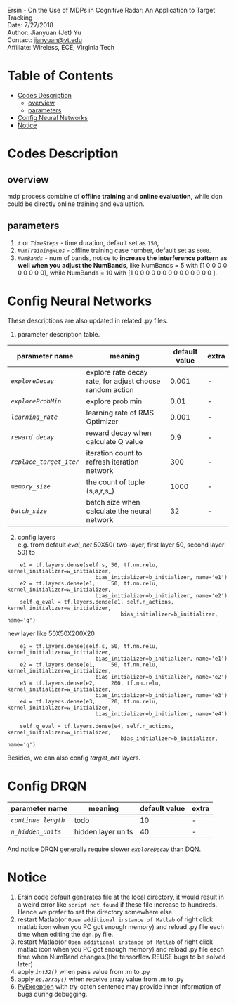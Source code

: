 Ersin - On the Use of MDPs in Cognitive Radar: An Application to Target Tracking  
Date: 7/27/2018  
Author: Jianyuan (Jet) Yu  
Contact: jianyuan@vt.edu   
Affiliate: Wireless, ECE, Virginia Tech

Table of Contents
=================

* [Codes Description](#codes-description)
    * [overview](#overview)
    * [parameters](#parameters)
* [Config Neural Networks](#config-neural-networks)
* [Notice](#notice)


# Codes Description

## overview
mdp process combine of **offline training** and **online evaluation**, while dqn could be directly online training and evaluation.

## parameters
1. _`t`_ or _`TimeSteps`_ - time duration, default set as ```150```,
2. _`NumTrainingRuns`_ -  offline training case number, default set as ```6000```.
3. _`NumBands`_ - num of bands, notice to **increase the interference pattern as well when you adjust the NumBands**, like NumBands = 5 with   [1 0 0 0 0 0 0 0 0 0], while NumBands = 10 with   [1 0 0 0 0 0 0 0 0 0 0 0 0 0 0 ].

# Config Neural Networks
These descriptions are also updated in related .py files.
1. parameter description table.  

| parameter name    | meaning   | default value      | extra   |
|----------------|-----------|----------|----------------|
| _`exploreDecay`_             |explore rate decay rate, for adjust choose random action         | 0.001        | -              |  
| _`exploreProbMin`_          |explore prob min         | 0.01       | -              |
| _`learning_rate`_            | learning rate of RMS Optimizer         | 0.001        | -              |
| _`reward_decay`_            | reward decay when calculate Q value         | 0.9       | -              |
| _`replace_target_iter`_            | iteration count to refresh iteration network         | 300        | -              |
| _`memory_size`_            | the count of tuple (s,a,r,s_)         | 1000        | -              |
|_`batch_size`_            | batch  size when calculate the neural network         | 32        | -              |

2. config layers  
e.g. from default *eval_net* 50X50( two-layer, first layer 50, second layer 50) to 
```
    e1 = tf.layers.dense(self.s, 50, tf.nn.relu, kernel_initializer=w_initializer,
                            bias_initializer=b_initializer, name='e1')
    e2 = tf.layers.dense(e1,     50, tf.nn.relu, kernel_initializer=w_initializer,
                            bias_initializer=b_initializer, name='e2')    
    self.q_eval = tf.layers.dense(e1, self.n_actions, kernel_initializer=w_initializer,
                                    bias_initializer=b_initializer, name='q')
```
new layer like 50X50X200X20  
```
    e1 = tf.layers.dense(self.s, 50, tf.nn.relu, kernel_initializer=w_initializer,
                            bias_initializer=b_initializer, name='e1')
    e2 = tf.layers.dense(e1,     50, tf.nn.relu, kernel_initializer=w_initializer,
                            bias_initializer=b_initializer, name='e2')
    e3 = tf.layers.dense(e2,     200, tf.nn.relu, kernel_initializer=w_initializer,
                            bias_initializer=b_initializer, name='e3')
    e4 = tf.layers.dense(e3,     20, tf.nn.relu, kernel_initializer=w_initializer,
                            bias_initializer=b_initializer, name='e4')
    
    self.q_eval = tf.layers.dense(e4, self.n_actions, kernel_initializer=w_initializer,
                                    bias_initializer=b_initializer, name='q')
```
Besides, we can also config *target_net* layers.


# Config DRQN
| parameter name    | meaning   | default value      | extra   |
|----------------|-----------|----------|----------------|
| _`continue_length`_             | todo        | 10        | -              |  
| _`n_hidden_units`_          |hidden layer units         | 40       | -              |
And notice DRQN generally require slower _`exploreDecay`_ than DQN.  

# Notice
1. Ersin code default generates file at the local directory, it would result in a weird error like `script not found` if these file increase to hundreds. Hence we prefer to set the directory somewhere else.
2. restart Matlab(or `Open additional instance of Matlab` of right click matlab icon when you PC got enough memory) and reload .py file each time when editing the `dqn.py` file.
3. restart Matlab(or `Open additional instance of Matlab` of right click matlab icon when you PC got enough memory) and reload .py file each time when NumBand changes.(the tensorflow REUSE bugs to be solved later)
4. apply _`int32()`_ when pass value from .m to .py
5. apply _`np.array()`_ when receive array value from .m to .py
6. [PyException](https://www.mathworks.com/matlabcentral/answers/170466-python-from-2014b-matlab-debug-challanges-where-is-python-stdout-stderr) with try-catch sentence may provide inner information of bugs during debugging.